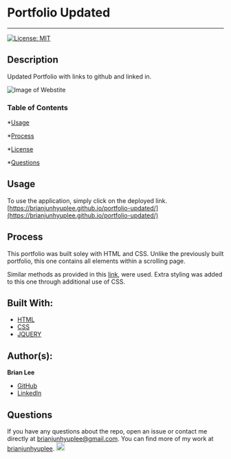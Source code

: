 # Portfolio Updated
<hr>

[![License: MIT](https://img.shields.io/badge/License-MIT-blue.svg)](https://opensource.org/licenses/MIT)

## Description

Updated Portfolio with links to github and linked in.

![Image of Webstite](public/assets/images/web.png)

### Table of Contents

*[Usage](#usage)

*[Process](#process)

*[License](#license)

*[Questions](#questions)


## Usage
 
To use the application, simply click on the deployed link. 
[https://brianjunhyuplee.github.io/portfolio-updated/](https://brianjunhyuplee.github.io/portfolio-updated/)


## Process

This portfolio was built soley with HTML and CSS. Unlike the previously built portfolio, this one contains all elements within a scrolling page.

Similar methods as provided in this [link](https://github.com/brianjunhyuplee/portfolio), were used. Extra styling was added to this one through additional use of CSS.


## Built With:
* [HTML](https://developer.mozilla.org/en-US/docs/Web/HTML)
* [CSS](https://developer.mozilla.org/en-US/docs/Web/CSS)
* [JQUERY](https://developer.mozilla.org/en-US/docs/Web/JQUERY)


## Author(s):
**Brian Lee**
* [GitHub](https://github.com/brianjunhyuplee)
* [LinkedIn](https://www.linkedin.com/in/brian-lee-559208187/)


## Questions

If you have any questions about the repo, open an issue or contact me directly at [brianjunhyuplee@gmail.com](brianjunhyup@gmail.com). You can find more of my work at [brianjunhyuplee](https://github.com/brianjunhyuplee). <img src = "https://avatars3.githubusercontent.com/u/70872311?v=4" width = 20 alt = "github profile picture">
    
